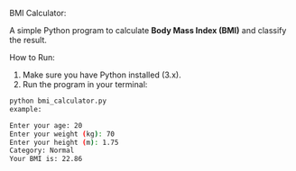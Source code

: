 BMI Calculator:

A simple Python program to calculate **Body Mass Index (BMI)** and classify the result.

 How to Run:

1. Make sure you have Python installed (3.x).
2. Run the program in your terminal:

```bash
python bmi_calculator.py
example:

Enter your age: 20
Enter your weight (kg): 70
Enter your height (m): 1.75
Category: Normal
Your BMI is: 22.86
